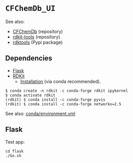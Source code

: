 # `CFChemDb_UI`

See also:

* [CFChemDb](https://github.com/druggablegenome/idg-cfde) (repository)
* [rdkit-tools](https://github.com/jeremyjyang/rdkit-tools) (repository)
* [rdktools](https://pypi.org/project/rdktools/) (Pypi package)

## Dependencies

* [Flask](https://flask.palletsprojects.com/)
* [RDKit](https://www.rdkit.org)
  * [Installation](https://www.rdkit.org/docs/Install.html) (via conda recommended).

```
$ conda create -n rdkit -c conda-forge rdkit ipykernel
$ conda activate rdkit
(rdkit) $ conda install -c conda-forge pyvis 
(rdkit) $ conda install -c conda-forge networkx=2.5 
```

See also: [conda/environment.yml](conda/environment.yml)

## Flask

Test app:

```
cd flask
./Go.sh
```
